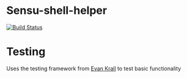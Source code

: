 # Sensu-shell-helper
[![Build Status](https://travis-ci.org/solarkennedy/sensu-shell-helper.png)](https://travis-ci.org/solarkennedy/sensu-shell-helper)

# Testing
Uses the testing framework from [Evan Krall](https://github.com/EvanKrall/bash-present)
to test basic functionality

